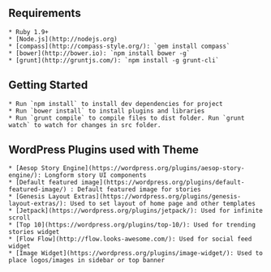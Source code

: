 ## Requirements

    * Ruby 1.9+
    * [Node.js](http://nodejs.org)
    * [compass](http://compass-style.org/): `gem install compass`
    * [bower](http://bower.io): `npm install bower -g`
    * [grunt](http://gruntjs.com/): `npm install -g grunt-cli`

## Getting Started

    * Run `npm install` to install dev dependencies for project
    * Run `bower install` to install plugins and libraries
    * Run `grunt compile` to compile files to dist folder. Run `grunt watch` to watch for changes in src folder.

## WordPress Plugins used with Theme

    * [Aesop Story Engine](https://wordpress.org/plugins/aesop-story-engine/): Longform story UI components
    * [Default featured image](https://wordpress.org/plugins/default-featured-image/) : Default featured image for stories
    * [Genesis Layout Extras](https://wordpress.org/plugins/genesis-layout-extras/): Used to set layout of home page and other templates
    * [Jetpack](https://wordpress.org/plugins/jetpack/): Used for infinite scroll
    * [Top 10](https://wordpress.org/plugins/top-10/): Used for trending stories widget
    * [Flow Flow](http://flow.looks-awesome.com/): Used for social feed widget 
    * [Image Widget](https://wordpress.org/plugins/image-widget/): Used to place logos/images in sidebar or top banner
